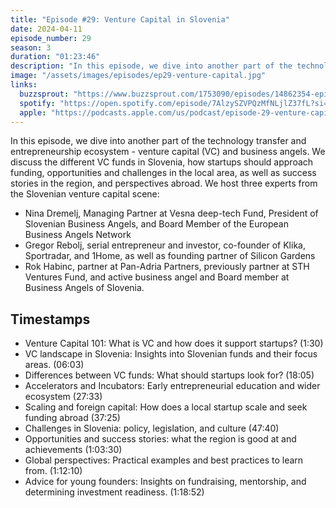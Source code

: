 ```yaml
---
title: "Episode #29: Venture Capital in Slovenia"
date: 2024-04-11
episode_number: 29
season: 3
duration: "01:23:46"
description: "In this episode, we dive into another part of the technology transfer and entrepreneurship ecosystem - venture capital (VC) and business angels. We discuss the different VC funds in Slovenia, how startups should approach funding, opportunities and challenges in the local area, as well as success stories in the region, and perspectives abroad."
image: "/assets/images/episodes/ep29-venture-capital.jpg"
links:
  buzzsprout: "https://www.buzzsprout.com/1753090/episodes/14862354-episode-29-venture-capital-in-slovenia"
  spotify: "https://open.spotify.com/episode/7AlzySZVPQzMfNLjlZ37fL?si=GVxi9vl2SkOJovtBBU-aAQ"
  apple: "https://podcasts.apple.com/us/podcast/episode-29-venture-capital-in-slovenia/id1736912874?i=1000652106132"
---
```


In this episode, we dive into another part of the technology transfer and entrepreneurship ecosystem - venture capital (VC) and business angels. We discuss the different VC funds in Slovenia, how startups should approach funding, opportunities and challenges in the local area, as well as success stories in the region, and perspectives abroad. We host three experts from the Slovenian venture capital scene:

- Nina Dremelj, Managing Partner at Vesna deep-tech Fund, President of Slovenian Business Angels, and Board Member of the European Business Angels Network
- Gregor Rebolj, serial entrepreneur and investor, co-founder of Klika, Sportradar, and 1Home, as well as founding partner of Silicon Gardens
- Rok Habinc, partner at Pan-Adria Partners, previously partner at STH Ventures Fund, and active business angel and Board member at Business Angels of Slovenia.

## Timestamps

- Venture Capital 101: What is VC and how does it support startups? (1:30)
- VC landscape in Slovenia: Insights into Slovenian funds and their focus areas. (06:03)
- Differences between VC funds: What should startups look for? (18:05)
- Accelerators and Incubators: Early entrepreneurial education and wider ecosystem (27:33)
- Scaling and foreign capital: How does a local startup scale and seek funding abroad (37:25)
- Challenges in Slovenia: policy, legislation, and culture (47:40)
- Opportunities and success stories: what the region is good at and achievements (1:03:30)
- Global perspectives: Practical examples and best practices to learn from. (1:12:10)
- Advice for young founders: Insights on fundraising, mentorship, and determining investment readiness. (1:18:52) 